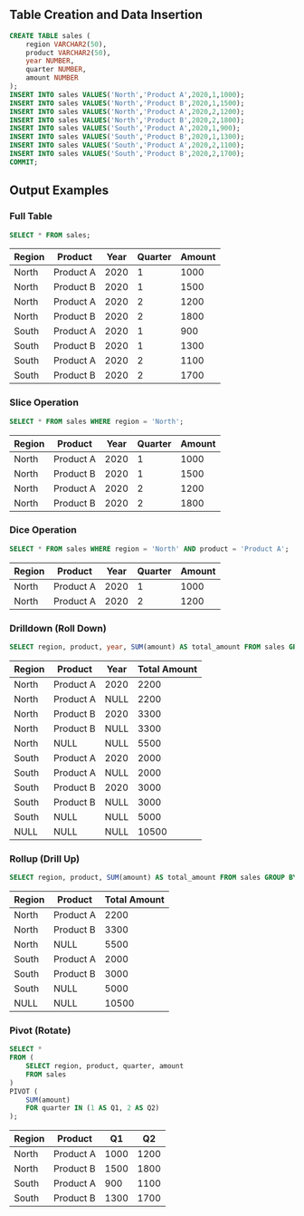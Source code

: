 ## Table Creation and Data Insertion

```sql
CREATE TABLE sales (
    region VARCHAR2(50),
    product VARCHAR2(50),
    year NUMBER,
    quarter NUMBER,
    amount NUMBER
);
INSERT INTO sales VALUES('North','Product A',2020,1,1000);
INSERT INTO sales VALUES('North','Product B',2020,1,1500);
INSERT INTO sales VALUES('North','Product A',2020,2,1200);
INSERT INTO sales VALUES('North','Product B',2020,2,1800);
INSERT INTO sales VALUES('South','Product A',2020,1,900);
INSERT INTO sales VALUES('South','Product B',2020,1,1300);
INSERT INTO sales VALUES('South','Product A',2020,2,1100);
INSERT INTO sales VALUES('South','Product B',2020,2,1700);
COMMIT;
```

## Output Examples
  ### Full Table

```sql
SELECT * FROM sales;
```

| Region | Product   | Year | Quarter | Amount |
|--------|-----------|------|---------|--------|
| North  | Product A | 2020 | 1       | 1000   |
| North  | Product B | 2020 | 1       | 1500   |
| North  | Product A | 2020 | 2       | 1200   |
| North  | Product B | 2020 | 2       | 1800   |
| South  | Product A | 2020 | 1       | 900    |
| South  | Product B | 2020 | 1       | 1300   |
| South  | Product A | 2020 | 2       | 1100   |
| South  | Product B | 2020 | 2       | 1700   |

### Slice Operation

```sql
SELECT * FROM sales WHERE region = 'North';
```

| Region | Product   | Year | Quarter | Amount |
|--------|-----------|------|---------|--------|
| North  | Product A | 2020 | 1       | 1000   |
| North  | Product B | 2020 | 1       | 1500   |
| North  | Product A | 2020 | 2       | 1200   |
| North  | Product B | 2020 | 2       | 1800   |

### Dice Operation

```sql
SELECT * FROM sales WHERE region = 'North' AND product = 'Product A';
```

| Region | Product   | Year | Quarter | Amount |
|--------|-----------|------|---------|--------|
| North  | Product A | 2020 | 1       | 1000   |
| North  | Product A | 2020 | 2       | 1200   |

### Drilldown (Roll Down)

```sql
SELECT region, product, year, SUM(amount) AS total_amount FROM sales GROUP BY ROLLUP(region, product, year);
```

| Region | Product   | Year | Total Amount |
|--------|-----------|------|--------------|
| North  | Product A | 2020 | 2200        |
| North  | Product A | NULL | 2200        |
| North  | Product B | 2020 | 3300        |
| North  | Product B | NULL | 3300        |
| North  | NULL      | NULL | 5500        |
| South  | Product A | 2020 | 2000        |
| South  | Product A | NULL | 2000        |
| South  | Product B | 2020 | 3000        |
| South  | Product B | NULL | 3000        |
| South  | NULL      | NULL | 5000        |
| NULL   | NULL      | NULL | 10500       |

### Rollup (Drill Up)

```sql
SELECT region, product, SUM(amount) AS total_amount FROM sales GROUP BY ROLLUP(region, product);
```

| Region | Product   | Total Amount |
|--------|-----------|--------------|
| North  | Product A | 2200         |
| North  | Product B | 3300         |
| North  | NULL      | 5500         |
| South  | Product A | 2000         |
| South  | Product B | 3000         |
| South  | NULL      | 5000         |
| NULL   | NULL      | 10500        |

### Pivot (Rotate)

```sql
SELECT *
FROM (
    SELECT region, product, quarter, amount
    FROM sales
) 
PIVOT (
    SUM(amount)
    FOR quarter IN (1 AS Q1, 2 AS Q2)
);
```

| Region | Product   | Q1   | Q2   |
|--------|-----------|------|------|
| North  | Product A | 1000 | 1200 |
| North  | Product B | 1500 | 1800 |
| South  | Product A | 900  | 1100 |
| South  | Product B | 1300 | 1700 |
